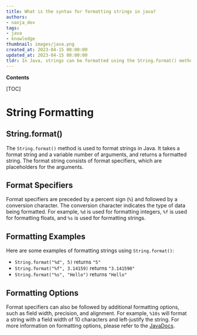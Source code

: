 ```yaml
---
title: What is the syntax for formatting strings in java?
authors:
- nanja_dev
tags:
- java
- knowledge
thumbnail: images/java.png
created_at: 2023-04-15 00:00:00
updated_at: 2023-04-15 00:00:00
tldr: In Java, strings can be formatted using the String.format() method.
---
```


**Contents**

[TOC]

# String Formatting

## String.format()
The `String.format()` method is used to format strings in Java. It takes a format string and a variable number of arguments, and returns a formatted string. The format string consists of format specifiers, which are placeholders for the arguments.

## Format Specifiers
Format specifiers are preceded by a percent sign (`%`) and followed by a conversion character. The conversion character indicates the type of data being formatted. For example, `%d` is used for formatting integers, `%f` is used for formatting floats, and `%s` is used for formatting strings.

## Formatting Examples
Here are some examples of formatting strings using `String.format()`:

* `String.format("%d", 5)` returns `"5"`
* `String.format("%f", 3.14159)` returns `"3.141590"`
* `String.format("%s", "Hello")` returns `"Hello"`

## Formatting Options
Format specifiers can also be followed by additional formatting options, such as field width, precision, and alignment. For example, `%10s` will format a string with a field width of 10 characters and left-justify the string. For more information on formatting options, please refer to the [JavaDocs](https://docs.oracle.com/javase/7/docs/api/java/util/Formatter.html).
